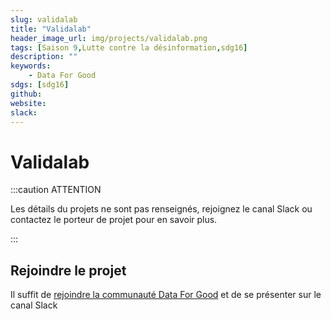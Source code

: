 ```yaml
---
slug: validalab
title: "Validalab"
header_image_url: img/projects/validalab.png
tags: [Saison 9,Lutte contre la désinformation,sdg16]
description: ""
keywords:
    - Data For Good
sdgs: [sdg16]
github: 
website: 
slack: 
---
```


# Validalab

:::caution ATTENTION

Les détails du projets ne sont pas renseignés, rejoignez le canal Slack ou contactez le porteur de projet pour en savoir plus.

:::


## Rejoindre le projet
Il suffit de [rejoindre la communauté Data For Good](/join) et de se présenter sur le canal Slack 

